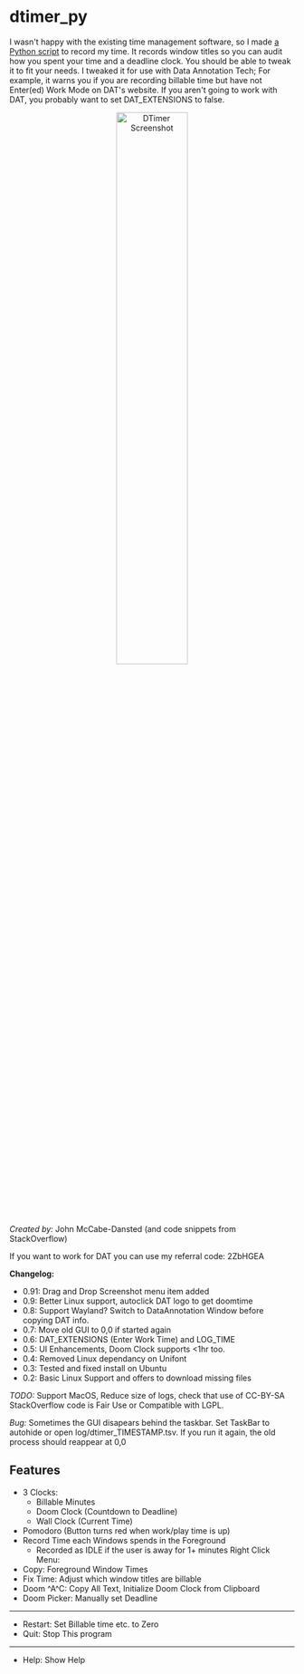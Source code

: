# dtimer\_py
I wasn't happy with the existing time management software, 
so I made [a Python script](https://github.com/gmatht/joshell/blob/816b51707416b444111e07b74489d552e12bcd78/py/dtimer.pyw) to record my time.
It records window titles so you can audit how you spent your time and a deadline clock.
You should be able to tweak it to fit your needs.
I tweaked it for use with Data Annotation Tech; For example, it warns you if you are recording billable time but have not Enter(ed) Work Mode on DAT's website.
If you aren't going to work with DAT, you probably want to set DAT_EXTENSIONS to false.
<p align="center">
 <img src="https://github.com/user-attachments/assets/e41fb731-dfb4-45ac-9ffe-82aa835dfd9f" alt="DTimer Screenshot" width="50%">
</p>

*Created by:* John McCabe-Dansted (and code snippets from StackOverflow)

If you want to work for DAT you can use my referral code:
2ZbHGEA

**Changelog:**
 - 0.91: Drag and Drop Screenshot menu item added
 - 0.9: Better Linux support, autoclick DAT logo to get doomtime
 - 0.8: Support Wayland? Switch to DataAnnotation Window before copying DAT info.
 - 0.7: Move old GUI to 0,0 if started again
 - 0.6: DAT\_EXTENSIONS (Enter Work Time) and LOG\_TIME
 - 0.5: UI Enhancements, Doom Clock supports <1hr too.
 - 0.4: Removed Linux dependancy on Unifont
 - 0.3: Tested and fixed install on Ubuntu
 - 0.2: Basic Linux Support and offers to download missing files
  

*TODO:* Support MacOS, Reduce size of logs, check that use of CC-BY-SA StackOverflow code is Fair Use or Compatible with LGPL.

*Bug:*  Sometimes the GUI disapears behind the taskbar.
      Set TaskBar to autohide or open log/dtimer\_TIMESTAMP.tsv.
      If you run it again, the old process should reappear at 0,0

## Features
- 3 Clocks:
    * Billable Minutes
    * Doom Clock (Countdown to Deadline)
    * Wall Clock (Current Time)
- Pomodoro (Button turns red when work/play time is up)
- Record Time each Windows spends in the Foreground
    * Recorded as IDLE if the user is away for 1+ minutes
Right Click Menu:
- Copy: Foreground Window Times
- Fix Time: Adjust which window titles are billable
- Doom ^A^C: Copy All Text, Initialize Doom Clock from Clipboard
- Doom Picker: Manually set Deadline
--------------------------------------------
- Restart: Set Billable time etc. to Zero
- Quit: Stop This program
--------------------------------------------
- Help: Show Help
